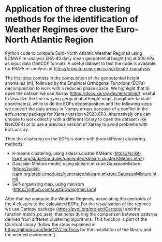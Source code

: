 # Application of three clustering methods for the identification of Weather Regimes over the Euro-North Atlantic Region

Python code to compute Euro-North Atlantic Weather Regimes using ECMWF re-analysis ERA-40 daily mean geopotential height [m] at 500 hPa as input data (NetCDF format).
A useful dataset to test the code is available for ERA-5 re-analysis at https://climate.copernicus.eu/climate-reanalysis

The first step contists in the computation of the geopotential height anomalies [m], followed by the Empirical Orthogonal Functions (EOFs) decomposition to work with a reduced phase space.
We highlight that to open the dataset we use Xarray (https://docs.xarray.dev/en/stable/), useful to visualize the time varying geopotential height maps (longitude-latidute coordinates),
while to do the EOFs decomposition and the following steps we convert the data arrays in Numpy arrays because of a conflict in the eofs.xarray package for Xarray version v2023.07.0.
Alternatively one can choose to work directly with a different library to open the dataset (like NetCDF4) or to use a previous version of Xarray to avoid problems with eofs.xarray.

Then the clustering on the EOFs is done with three different clustering methods:
- K-means clustering, using sklearn.cluster.KMeans (https://scikit-learn.org/stable/modules/generated/sklearn.cluster.KMeans.html)
- Gaussian Mixture model, using sklearn.mixture.GaussianMixture (https://scikit-learn.org/stable/modules/generated/sklearn.mixture.GaussianMixture.html)
- Self-organizing map, using minisom (https://github.com/JustGlowing/minisom)

After that we compute the Weather Regimes, associating the centroids of the 4 clusters to the calculated EOFs.
For the visualization of the regimes we use Cartopy package (https://pypi.org/project/Cartopy/) and the function match_pc_sets, that helps during the comparison between patterns derived from different clustering algorithms. This function is part of the ClimTool library 
(follow the steps explained in https://github.com/fedef17/ClimTools for the installation of the library and the needed environment).



